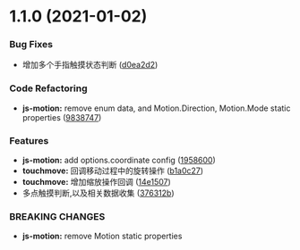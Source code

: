 # 1.1.0 (2021-01-02)

### Bug Fixes

- 增加多个手指触摸状态判断 ([d0ea2d2](https://github.com/mirages/whee/commit/d0ea2d2ddc94b0a1ee0a5c72c7900e35db04129e))

### Code Refactoring

- **js-motion:** remove enum data, and Motion.Direction, Motion.Mode static properties ([9838747](https://github.com/mirages/whee/commit/98387475543460e1da92c8cc6d31d1ea2a31ca4e))

### Features

- **js-motion:** add options.coordinate config ([1958600](https://github.com/mirages/whee/commit/19586002d15627fcc9bab46a83b9deaf4effa239))
- **touchmove:** 回调移动过程中的旋转操作 ([b1a0c27](https://github.com/mirages/whee/commit/b1a0c274e43eed346ef4209d5d947bfa870e7f54))
- **touchmove:** 增加缩放操作回调 ([14e1507](https://github.com/mirages/whee/commit/14e150722fbeee1b1b74faa6712f82121cd2326f))
- 多点触摸判断,以及相关数据收集 ([376312b](https://github.com/mirages/whee/commit/376312b4683424163d07876547cae383d29d1671))

### BREAKING CHANGES

- **js-motion:** remove Motion static properties
